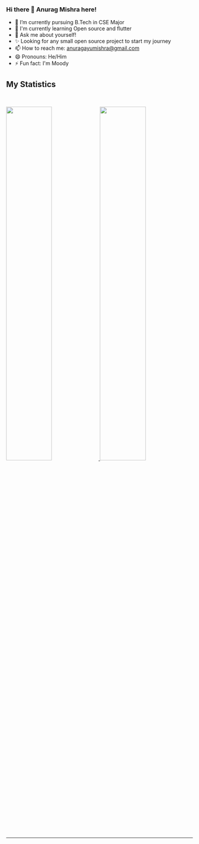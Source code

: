 ### Hi there 👋 Anurag Mishra here! 

- 🔭 I’m currently pursuing B.Tech in CSE Major
- 🌱 I'm currently learning Open source and flutter
- 💬 Ask me about yourself!
- ✨ Looking for any small open source project to start my journey
- 📫 How to reach me: anuragayumishra@gmail.com
- 😄 Pronouns: He/Him
- ⚡ Fun fact: I'm Moody


## My Statistics

<br/>
<p align="left">
  <a href="https://Ayu-mishra.devv/">
  <img width="49.5%" src="https://github-readme-stats.vercel.app/api?username=Ayu-mishra&show_icons=true&theme=gruvbox&hide_border=true" />
    <img width="49.5%" src="https://github-readme-streak-stats.herokuapp.com/?user=Ayu-mishra&theme=gruvbox&hide_border=true" />
  </a>
</p>
<br>

------
